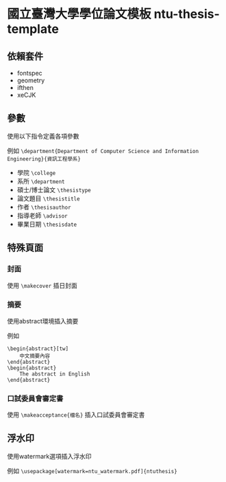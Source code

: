 # 國立臺灣大學學位論文模板 ntu-thesis-template

## 依賴套件

- fontspec
- geometry
- ifthen
- xeCJK

## 參數

使用以下指令定義各項參數

例如 `\department{Department of Computer Science and Information Engineering}{資訊工程學系}`

- 學院 `\college`
- 系所 `\department`
- 碩士/博士論文 `\thesistype`
- 論文題目 `\thesistitle`
- 作者 `\thesisauthor`
- 指導老師 `\advisor`
- 畢業日期 `\thesisdate`

## 特殊頁面

### 封面

使用 `\makecover` 插日封面

### 摘要

使用abstract環境插入摘要

例如

```
\begin{abstract}[tw]
	中文摘要內容
\end{abstract}
\begin{abstract}
	The abstract in English
\end{abstract}
```

### 口試委員會審定書

使用 `\makeacceptance{檔名}` 插入口試委員會審定書

## 浮水印

使用watermark選項插入浮水印

例如 `\usepackage[watermark=ntu_watermark.pdf]{ntuthesis}`
